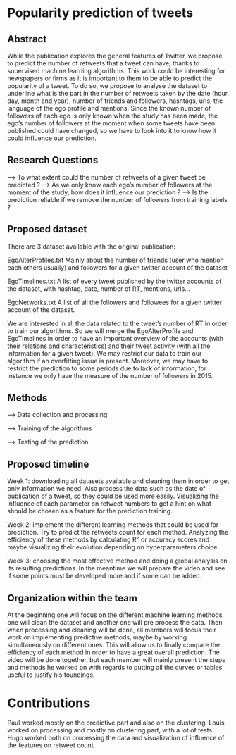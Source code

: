 
# Popularity prediction of tweets 

## Abstract
While the publication explores the general features of Twitter, we propose to predict the number of retweets that a tweet can have, thanks to supervised machine learning algorithms. This work could be interesting for newspapers or firms as it is important to them to be able to predict the popularity of a tweet. To do so, we propose to analyse the dataset to underline what is the part in the number of retweets taken by the date (hour, day, month and year), number of friends and followers, hashtags, urls, the language of the ego profile and mentions. Since the known number of followers of each ego is only known when the study has been made, the ego’s number of followers at the moment when some tweets  have been published could have changed, so we have to look into it to know how it could influence our prediction.

## Research Questions
--> To what extent could the number of retweets of a given tweet be predicted ?
--> As we only know each ego’s number of followers at the moment of the study, how does it influence our prediction ?
--> Is the prediction reliable if we remove the number of followers from training labels ?

## Proposed dataset

There are 3 dataset available with the original publication:

EgoAlterProfiles.txt
Mainly about the number of friends (user who mention each others usually) and followers for a given twitter account of the dataset

EgoTimelines.txt
A list of every tweet published by the twitter accounts of the dataset, with hashtag, date, number of RT, mentions, urls…

EgoNetworks.txt
A list of all the followers and followees for a given twitter account of the dataset.

We are interested in all the data related to the tweet’s  number of RT in order to train our algorithms. So we will merge the EgoAlterProfile and EgoTimelines in order to have an important overview of the accounts (with their relations and characteristics) and their tweet activity (with all the information for a given tweet). We may restrict our data to train our algorithm if an overfitting issue is present. Moreover, we may have to restrict the prediction to some periods due to lack of information, for instance we only have the measure of the number of followers in 2015.

## Methods

--> Data collection and processing

--> Training of the algorithms

--> Testing of the prediction

## Proposed timeline

Week 1: downloading all datasets available and cleaning them in order to get only information we need. Also process the data such as the date of publication of a tweet, so they could be used more easily.  Visualizing the influence of each parameter on retweet numbers to get a hint on what should be chosen as a feature for the prediction training. 

Week 2: implement the different learning methods that could be used for prediction. Try to predict the retweets count for each method. Analyzing the efficiency of these methods by calculating R² or accuracy scores and maybe visualizing their evolution depending on hyperparameters choice. 

Week 3: choosing the most effective method and doing a global analysis on its resulting predictions. In the meantime we will prepare the video and see if some points must be developed more and if some can be added.

## Organization within the team

At the beginning one will focus on the different machine learning methods, one will clean the dataset and another one will pre process the data. Then when processing and cleaning  will be done, all members will focus their work on implementing predictive methods, maybe by working simultaneously on different ones. This will allow us to finally compare the efficiency of each method in order to have a great overall prediction.
The video will be done together, but each member will mainly present the steps and methods he worked on with regards to putting all the curves or tables useful to justify his foundings.

# Contributions

Paul worked mostly on the predictive part and also on the clustering.
Louis worked on processing and mostly on clustering part, with a lot of tests.
Hugo worked both on processing the data and visualization of influence of the features on retweet count.

